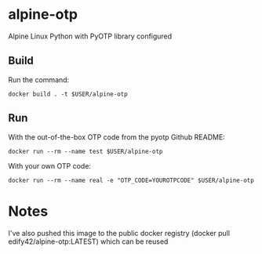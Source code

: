 # alpine-otp
Alpine Linux Python with PyOTP library configured

## Build
Run the command:
```
docker build . -t $USER/alpine-otp
```

## Run
With the out-of-the-box OTP code from the pyotp Github README:
```
docker run --rm --name test $USER/alpine-otp
```


With your own OTP code:
```
docker run --rm --name real -e "OTP_CODE=YOUROTPCODE" $USER/alpine-otp
```

# Notes
I've also pushed this image to the public docker registry (docker pull edify42/alpine-otp:LATEST) which can be reused
